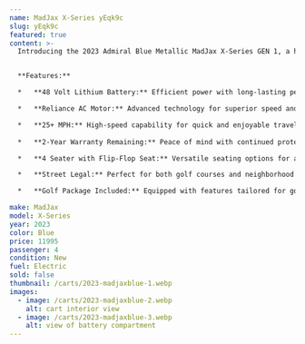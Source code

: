 ```yaml
---
name: MadJax X-Series yEqk9c
slug: yEqk9c
featured: true
content: >-
  Introducing the 2023 Admiral Blue Metallic MadJax X-Series GEN 1, a high-speed, stylish golf cart perfect for both the golf course and neighborhood streets. With a powerful 48-volt lithium battery and Reliance AC motor, this cart reaches speeds over 25 mph, offering top-tier performance and versatility.


  **Features:**

  *   **48 Volt Lithium Battery:** Efficient power with long-lasting performance.

  *   **Reliance AC Motor:** Advanced technology for superior speed and smooth rides.

  *   **25+ MPH:** High-speed capability for quick and enjoyable travel.
  
  *   **2-Year Warranty Remaining:** Peace of mind with continued protection.

  *   **4 Seater with Flip-Flop Seat:** Versatile seating options for added convenience.

  *   **Street Legal:** Perfect for both golf courses and neighborhood streets.

  *   **Golf Package Included:** Equipped with features tailored for golfing needs.

make: MadJax
model: X-Series
year: 2023
color: Blue
price: 11995
passenger: 4
condition: New
fuel: Electric
sold: false
thumbnail: /carts/2023-madjaxblue-1.webp
images:
  - image: /carts/2023-madjaxblue-2.webp
    alt: cart interior view
  - image: /carts/2023-madjaxblue-3.webp
    alt: view of battery compartment
---
```

